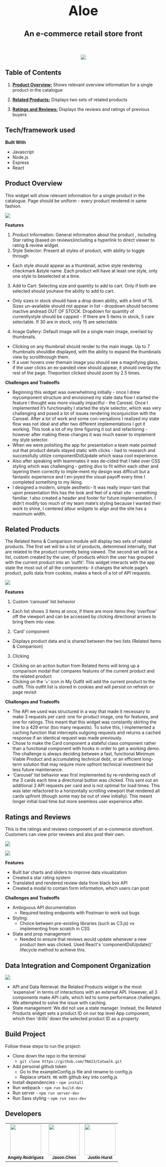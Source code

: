 <h1 align="center" style="font-size: 2.7rem;">Aloe</h1>

<h2 align="center" style="font-size: 1.5rem;">An e-commerce retail store front<br><br>

![](gifs_and_images/Products.png)



## Table of Contents

1. [**Product Overview:**](#product-overview) Shows relevant overview information for a single product in the catalogue

2. [**Related Products:**](#related-products) Displays two sets of related products

3. [**Ratings and Reviews:**](#ratings-and-reviews) Displays the reviews and ratings of previous buyers

## Tech/framework used

**Built With**
- Javascript
- Node.js
- Express
- React



## Product Overview
This widget will show relevant information for a single product in the catalogue. Page should be uniform - every product rendered in same fashion.

![](gifs_and_images/Products.png)

**Features**
1. Product Information: General information about the product , including Star rating (based on reviews)including a hyperlink to direct viewer to rating & review widget.
2. Style Selector: Present all styles of product, with ability to toggle through
  * Each style should appear as a thumbnail, active style rendering checkmark &style name .Each product will have at least one style, only one style to beselected at a time.
3. Add to Cart: Selecting size and quantity to add to cart. Only if both are selected should youhave the ability to add to cart.
  * Only sizes in stock should have a drop down ability, with a limit of 15. Sizes un-available should not appear in list - dropdown should become inactive andread OUT OF STOCK. Dropdown for quantity of currentlystyle should be capped - If there are 5 items in stock, 5 care selectable. If 30 are in stock, only 15 are selectable.
4. Image Gallery: Default image will be a single main image, overlaid by thumbnails.
  *  Clicking on any thumbnail should render to the main image. Up to 7 thumbnails shouldbe displayed,  with the ability to expand the thumbnails view by scrollthrough them.
  * If a user hovers over themain image you should see a magnifying glass, if the user clicks an ex-panded view should appear, it should overlay the rest of the page. Theportion clicked should zoom by 2.5 times.

**Challenges and Tradeoffs**
* Beginning this widget was overwhelming initially - once I drew mycomponent structure and envisioned my state data flow I started the feature I thought was more visually impactful - the Carosel. Once I implemented it’s functionality I started the style selector, which was very challenging and posed a lot of issues rendering inconjunction with the Carosel. After a lot of work and some con-versations I realized my state flow was not ideal and after two different implementations I got it working. This took a lot of my time figuring it out and refactoring - however after making these changes it was much easier to implement my style selector.
* When we were polishing the app for presentation a team mate pointed out that product details stayed static with clicks - had to research and successfully utilize componentDidUpdate which wasa cool experience.
* Also after speaking with teammates it was de-cided that I take over CSS styling which was challenging - getting divs to fit within each other and layering them correctly to imple-ment my design was difficult  but a fantastic experience and I en-joyed the visual payoff every time I completed something to my liking.
* I designed a modern, simple aesthetic- It was really impor-tant that upon presentation this has the look and feel of a retail site - something familiar. I also created a header and footer for future implementation. I didn’t modify too much of my team mate’s styling because I wanted their work to shine, I centered allour widgets to align and the site has a maximum width.



## Related Products
The Related Items & Comparison module will display two sets of related products.  The first set will be a list of products, determined internally, that are related to the product currently being viewed.  The second set will be a list, custom created by the user, of products which the user has grouped with the current product into an ‘outfit’.
This widget interacts with the app state the most out of all the components- it changes the whole page’s product, pulls data from cookies, makes a heck of a lot of API requests.

![](gifs_and_images/Related.png)


**Features**
1. Custom ‘carousel’ list behavior
  * Each list shows 3 items at once, if there are more items they ‘overflow’ off the viewport and can be accessed by clicking directional arrows to bring them into view.
2. ‘Card’ component
  * Displays product data and is shared between the two lists (Related Items & Comparison)
3. Clicking
  * Clicking on an action button from Related Items will bring up a comparison modal that compares features of the current product and the related product
  * Clicking on the ‘+’ icon in My Outfit will add the current product to the outfit. This outfit list is stored in cookies and will persist on refresh or page revisit

**Challenges and Tradeoffs**
* The API we used was structured in a way that made it necessary to make 3 requests per card: one for product image, one for features, and one for ratings. This meant that this widget was constantly skirting the line to a 429 error (too many requests). To solve this, I implemented a caching function that intercepts outgoing requests and returns a cached response if an identical request was made previously.
* Chose to make the Card component a stateful class component rather than a functional component with hooks in order to get a working demo. The challenge is always deciding between a fast, functional Minimum Viable Product and accumulating technical debt, or an efficient long-term solution that may require more upfront technical investment but less future maintenance.
* ‘Carousel’ list behavior was first implemented by re-rendering each of the 3 cards each time a directional button was clicked. This sent out an additional 3 API requests per card and is not optimal for load times. This was later refactored to a horizontally scrolling viewport that rendered all cards upfront (though some may be out of view initially). This meant longer initial load time but more seamless user experience after.



## Ratings and Reviews
This is the ratings and reviews component of an e-commerce storefront. Customers can view prior reviews and also post their own.

![](gifs_and_images/Reviews.png)

![](gifs_and_images/Modal.png)

**Features**

* Built bar charts and sliders to improve data visualization
* Created a star rating system
* Translated and rendered review data from black box API
* Created a modal to contain form information, which users can post

**Challenges and Tradeoffs**
* Ambiguous API documentation
    * Required testing endpoints with Postman to work out bugs
* Styling:
    * Choice between pre-existing libraries (such as C3.js) vs implementing from scratch in CSS
* State and prop management
    * Needed to ensure that reviews would update whenever a new product item was clicked. Used React's 'componentDidUpdate()' lifecycle method to achieve this.

 <!-- ![](gifs_and_images/ratingsAndReviews.gif) -->
 <!-- ![](gifs_and_images/screenshots/ratingsAndReviews_modal.png) -->
 <!-- ![name](gifs_and_images/screenshots/overviewScroll.gif) -->


## Data Integration and Component Organization

![](gifs_and_images/Frontend.png)

  * API and Data Retrieval: the Related Products widget is the most 'expensive' in terms of interactions with an external API. However, all 3 components make API calls, which led to some performance challenges. We attempted to solve the issue with caching.
  * State management: We did not use a state manager. Instead, the Related Products widget sets a product ID on our top level App component, which then 'drills' down the selected product ID as a property


## Build Project
Follow these steps to run the project:
- Clone down the repo in the terminal
  * `git clone https://github.com/TN423/Catwalk.git`
- Add personal github token
  * Go to the exampleConfig.js file and rename to config.js
  * Replace `UPDATE ME` with github key into config.js
- Install dependencies - `npm install`
- Run webpack - `npm run build-dev`
- Run server - `npm run server-dev`
- Run Sass styling - `npm run sass-dev`


## Developers

<table>
  <tr>
    <td align="center"><a href="https://github.com/swizzlestix09"><img src="https://avatars.githubusercontent.com/u/34196367?v=4" width="100px;" alt=""/><br /><sub><b>Angely Rodriguez</b></sub></a<br /></td>
    <td align="center"><a href="https://github.com/7u1ian"><img src="https://avatars.githubusercontent.com/u/42424216?v=4" width="100px;" alt=""/><br /><sub><b>Jason Chen</b></sub></a><br /></td>
    <td align="center"><a href="https://github.com/TN423"><img src="https://avatars.githubusercontent.com/u/80915187?v=4" width="100px;" alt=""/><br /><sub><b>Justin Hurst</b></sub></a><br /></td>

  </tr>
</table>
